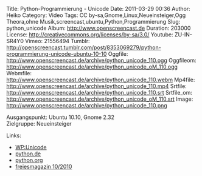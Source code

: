 Title: Python-Programmierung - Unicode
Date: 2011-03-29 00:36
Author: Heiko
Category: Video
Tags: CC by-sa,Gnome,Linux,Neueinsteiger,Ogg Theora,ohne Musik,screencast,ubuntu,Python,Programmierung
Slug: python_unicode
Album: http://www.openscreencast.de
Duration: 203000
License: http://creativecommons.org/licenses/by-sa/3.0/
Youtube: ZU-lN-SR4Y0
Vimeo: 21556494
Tumblr: http://openscreencast.tumblr.com/post/8353069279/python-programmierung-unicode-ubuntu-10-10
Oggfile: http://www.openscreencast.de/archive/python_unicode_110.ogg
Oggfileom: http://www.openscreencast.de/archive/python_unicode_oM_110.ogg
Webmfile: http://www.openscreencast.de/archive/python_unicode_110.webm
Mp4file: http://www.openscreencast.de/archive/python_unicode_110.mp4
Srtfile: http://www.openscreencast.de/archive/python_unicode_110.srt
Srtfile_om: http://www.openscreencast.de/archive/python_unicode_oM_110.srt
Image: http://www.openscreencast.de/archive/python_unicode_110.png

Ausgangspunkt: Ubuntu 10.10, Gnome 2.32  
Zielgruppe: Neueinsteiger  

Links:

  * [WP:Unicode](http://de.wikipedia.org/wiki/Unicode "Link zu Wikipedia Unicode" )
  * [python.de](http://www.python.de "Link zu Python.de" )
  * [python.org](http://www.python.org "Link zu Python.org" )
  * [freiesmagazin 10/2010](http://www.freiesmagazin.de/freiesMagazin-2010-11 "Link zu freiesmagazin.de" )

